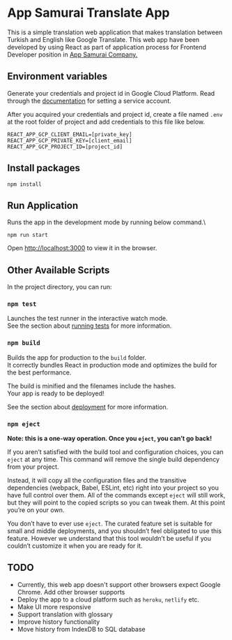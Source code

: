 # App Samurai Translate App

This is a simple translation web application that makes translation between Turkish and English like Google Translate. This web app have been developed by using React as part of application process for Frontend Developer position in  [App Samurai Company.](https://appsamurai.com/)


## Environment variables

Generate your credentials and project id in Google Cloud Platform. Read through the [documentation](https://cloud.google.com/iam/docs/creating-managing-service-accounts) for setting a service account.

After you acquired your credentials and project id, create a file named `.env` at the root folder of project and add credentials to this file like below.

```
REACT_APP_GCP_CLIENT_EMAIL=[private_key]
REACT_APP_GCP_PRIVATE_KEY=[client_email]
REACT_APP_GCP_PROJECT_ID=[project_id]
```

## Install packages

```
npm install
```

## Run Application

Runs the app in the development mode by running below command.\

```
npm run start
```
Open [http://localhost:3000](http://localhost:3000) to view it in the browser.
## Other Available Scripts

In the project directory, you can run:

### `npm test`

Launches the test runner in the interactive watch mode.\
See the section about [running tests](https://facebook.github.io/create-react-app/docs/running-tests) for more information.

### `npm build`

Builds the app for production to the `build` folder.\
It correctly bundles React in production mode and optimizes the build for the best performance.

The build is minified and the filenames include the hashes.\
Your app is ready to be deployed!

See the section about [deployment](https://facebook.github.io/create-react-app/docs/deployment) for more information.

### `npm eject`

**Note: this is a one-way operation. Once you `eject`, you can’t go back!**

If you aren’t satisfied with the build tool and configuration choices, you can `eject` at any time. This command will remove the single build dependency from your project.

Instead, it will copy all the configuration files and the transitive dependencies (webpack, Babel, ESLint, etc) right into your project so you have full control over them. All of the commands except `eject` will still work, but they will point to the copied scripts so you can tweak them. At this point you’re on your own.

You don’t have to ever use `eject`. The curated feature set is suitable for small and middle deployments, and you shouldn’t feel obligated to use this feature. However we understand that this tool wouldn’t be useful if you couldn’t customize it when you are ready for it.

## TODO

- Currently, this web app doesn't support other browsers expect Google Chrome. Add other browser supports
- Deploy the app to a cloud platform such as `heroku`, `netlify` etc.
- Make UI more responsive
- Support translation with glossary
- Improve history functionality
- Move history from IndexDB to SQL database
